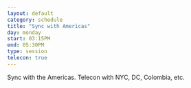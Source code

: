 ```yaml
---
layout: default
category: schedule
title: "Sync with Americas"
day: monday
start: 03:15PM
end: 05:30PM
type: session
telecon: true
---
```


Sync with the Americas.  Telecon with NYC, DC, Colombia, etc.
